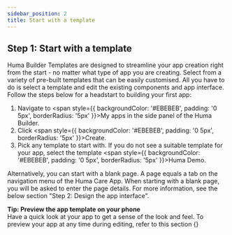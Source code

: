 ```yaml
---
sidebar_position: 2
title: Start with a template
---
```


## Step 1: Start with a template

Huma Builder Templates are designed to streamline your app creation right from the start - no matter what type of app you are creating. Select from a variety of pre-built templates that can be easily customised. All you have to do is select a template and edit the existing components and app interface. Follow the steps below for a headstart to building your first app:

1. Navigate to <span style={{ backgroundColor: '#EBEBEB', padding: '0 5px', borderRadius: '5px' }}>My apps</span> in the side panel of the Huma Builder. 
2. Click <span style={{ backgroundColor: '#EBEBEB', padding: '0 5px', borderRadius: '5px' }}>Create</span>.
3. Pick any template to start with. If you do not see a suitable template for your app, select the template <span style={{ backgroundColor: '#EBEBEB', padding: '0 5px', borderRadius: '5px' }}>Huma Demo</span>. 


Alternatively, you can start with a blank page. A page equals a tab on the navigation menu of the Huma Care App. When starting with a blank page, you will be asked to enter the page details. For more information, see the below section "Step 2: Design the app interface".

<div style={{ backgroundColor: 'transparent', border: '1px solid #297A7A', borderBottomWidth: '3px', borderRightWidth: '3px', padding: '10px', borderRadius: '5px', marginBottom: '10px' }}>
  <strong>Tip: Preview the app template on your phone</strong><br/>
  <span>Have a quick look at your app to get a sense of the look and feel. To preview your app at any time during editing, refer to this section {} </span>
</div>
